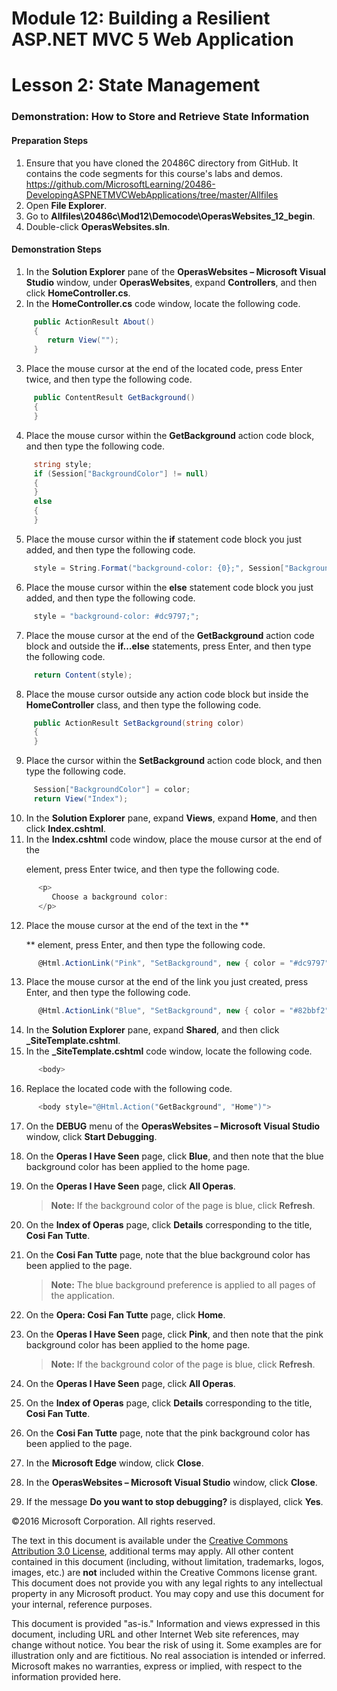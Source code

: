 # Module 12: Building a Resilient ASP.NET MVC 5 Web Application

# Lesson 2: State Management

### Demonstration: How to Store and Retrieve State Information

#### Preparation Steps

1.	Ensure that you have cloned the 20486C directory from GitHub. It contains the code segments for this course's labs and demos. https://github.com/MicrosoftLearning/20486-DevelopingASPNETMVCWebApplications/tree/master/Allfiles
2.  Open **File Explorer**.
3.	Go to **Allfiles\20486c\Mod12\Democode\OperasWebsites_12_begin**.
4.	Double-click **OperasWebsites.sln**.

#### Demonstration Steps

1. In the **Solution Explorer** pane of the **OperasWebsites – Microsoft Visual Studio** window, under **OperasWebsites**, expand **Controllers**, and then click **HomeController.cs**.
2. In the **HomeController.cs** code window, locate the following code.

  ```cs
       public ActionResult About()
       {
          return View("");
       }
```
3. Place the mouse cursor at the end of the located code, press Enter twice, and then type the following code.

  ```cs
       public ContentResult GetBackground()
       {
       }
```
4. Place the mouse cursor within the **GetBackground** action code block, and then type the following code.

  ```cs
       string style;
       if (Session["BackgroundColor"] != null)
       {
       }
       else
       {
       }
```
5. Place the mouse cursor within the **if** statement code block you just added, and then type the following code.

  ```cs
       style = String.Format("background-color: {0};", Session["BackgroundColor"]);
```
6. Place the mouse cursor within the **else** statement code block you just added, and then type the following code.

  ```cs
       style = "background-color: #dc9797;";
```
7. Place the mouse cursor at the end of the **GetBackground** action code block and outside the **if…else** statements, press Enter, and then type the following code.

  ```cs
       return Content(style);
```
8. Place the mouse cursor outside any action code block but inside the **HomeController** class, and then type the following code.

  ```cs
       public ActionResult SetBackground(string color)
       {
       }
```
9. Place the cursor within the **SetBackground** action code block, and then type the following code.

  ```cs
       Session["BackgroundColor"] = color;
       return View("Index");
```
10. In the **Solution Explorer** pane, expand **Views**, expand **Home**, and then click **Index.cshtml**.
11. In the **Index.cshtml** code window, place the mouse cursor at the end of the </P> element, press Enter twice, and then type the following code.

  ```cs
        <p>
           Choose a background color:
        </p>
```
12. Place the mouse cursor at the end of the text in the ** </P> ** element, press Enter, and then type the following code.

  ```cs
        @Html.ActionLink("Pink", "SetBackground", new { color = "#dc9797"})
```
13. Place the mouse cursor at the end of the link you just created, press Enter, and then type the following code.

  ```cs
        @Html.ActionLink("Blue", "SetBackground", new { color = "#82bbf2"})
```
14. In the **Solution Explorer** pane, expand **Shared**, and then click **_SiteTemplate.cshtml**.
15. In the **_SiteTemplate.cshtml** code window, locate the following code.

  ```cs
        <body>
```
16. Replace the located code with the following code.

  ```cs
        <body style="@Html.Action("GetBackground", "Home")">
```
17. On the **DEBUG** menu of the **OperasWebsites – Microsoft Visual Studio** window, click **Start Debugging**.
18. On the **Operas I Have Seen** page, click **Blue**, and then note that the blue background color has been applied to the home page.
19. On the **Operas I Have Seen** page, click **All Operas**.

    >**Note:** If the background color of the page is blue, click **Refresh**.

20. On the **Index of Operas** page, click **Details** corresponding to the title, **Cosi Fan Tutte**.
21. On the **Cosi Fan Tutte** page, note that the blue background color has been applied to the page.

    >**Note:** The blue background preference is applied to all pages of the application.

22. On the **Opera: Cosi Fan Tutte** page, click **Home**.
23. On the **Operas I Have Seen** page, click **Pink**, and then note that the pink background color has been applied to the home page.

    >**Note:** If the background color of the page is blue, click **Refresh**.

24. On the **Operas I Have Seen** page, click **All Operas**.
25. On the **Index of Operas** page, click **Details** corresponding to the title, **Cosi Fan Tutte**.
26. On the **Cosi Fan Tutte** page, note that the pink background color has been applied to the page.
27. In the **Microsoft Edge** window, click **Close**.
28. In the **OperasWebsites – Microsoft Visual Studio** window, click **Close**.
29. If the message **Do you want to stop debugging?** is displayed, click **Yes**.

©2016 Microsoft Corporation. All rights reserved.

The text in this document is available under the  [Creative Commons Attribution 3.0 License](https://creativecommons.org/licenses/by/3.0/legalcode), additional terms may apply. All other content contained in this document (including, without limitation, trademarks, logos, images, etc.) are  **not**  included within the Creative Commons license grant. This document does not provide you with any legal rights to any intellectual property in any Microsoft product. You may copy and use this document for your internal, reference purposes.

This document is provided &quot;as-is.&quot; Information and views expressed in this document, including URL and other Internet Web site references, may change without notice. You bear the risk of using it. Some examples are for illustration only and are fictitious. No real association is intended or inferred. Microsoft makes no warranties, express or implied, with respect to the information provided here. 
